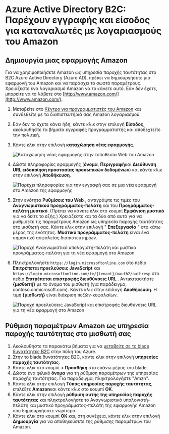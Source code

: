 <properties
    pageTitle="Azure Active Directory B2C: Ρύθμιση παραμέτρων Amazon | Microsoft Azure"
    description="Δώστε εγγραφής και είσοδος για καταναλωτές με λογαριασμούς Amazon στις εφαρμογές σας που προστατεύονται με Azure Active Directory B2C."
    services="active-directory-b2c"
    documentationCenter=""
    authors="swkrish"
    manager="mbaldwin"
    editor="bryanla"/>

<tags
    ms.service="active-directory-b2c"
    ms.workload="identity"
    ms.tgt_pltfrm="na"
    ms.devlang="na"
    ms.topic="article"
    ms.date="07/24/2016"
    ms.author="swkrish"/>

# <a name="azure-active-directory-b2c-provide-sign-up-and-sign-in-to-consumers-with-amazon-accounts"></a>Azure Active Directory B2C: Παρέχουν εγγραφής και είσοδος για καταναλωτές με λογαριασμούς του Amazon

## <a name="create-an-amazon-application"></a>Δημιουργία μιας εφαρμογής Amazon

Για να χρησιμοποιήσετε Amazon ως υπηρεσία παροχής ταυτότητας στο B2C Azure Active Directory (Azure AD), πρέπει να δημιουργήσετε μια εφαρμογή του Amazon και να παράσχει το σωστό παραμέτρους. Χρειάζεστε ένα λογαριασμό Amazon να το κάνετε αυτό. Εάν δεν έχετε, μπορείτε να το λάβετε στο [http://www.amazon.com/](http://www.amazon.com/).

1. Μεταβείτε στο [Κέντρο για προγραμματιστές του Amazon](https://login.amazon.com/) και συνδεθείτε με τα διαπιστευτήριά σας Amazon λογαριασμού.
2. Εάν δεν το έχετε κάνει ήδη, κάντε κλικ στην επιλογή **Είσοδος**, ακολουθήστε τα βήματα εγγραφής προγραμματιστής και αποδεχτείτε την πολιτική.
3. Κάντε κλικ στην επιλογή **καταχώρηση νέας εφαρμογής**.

    ![Καταχώρηση νέας εφαρμογής στην τοποθεσία Web του Amazon](./media/active-directory-b2c-setup-amzn-app/amzn-new-app.png)

4. Δώστε πληροφορίες εφαρμογής (**όνομα**, **Περιγραφή**και **Διεύθυνση URL ειδοποίηση προστασίας προσωπικών δεδομένων**) και κάντε κλικ στην επιλογή **Αποθήκευση**.

    ![Παρέχει πληροφορίες για την εγγραφή σας σε μια νέα εφαρμογή στο Amazon της εφαρμογής](./media/active-directory-b2c-setup-amzn-app/amzn-register-app.png)

5. Στην ενότητα **Ρυθμίσεις του Web** , αντιγράψτε τις τιμές του **Αναγνωριστικού προγράμματος-πελάτη** και του **Προγράμματος-πελάτη μυστικό**. (Πρέπει να κάνετε κλικ στο κουμπί **Εμφάνιση μυστικό** για να δείτε το εξής.) Χρειάζεστε και τα δύο από αυτά για να ρυθμίσετε τις παραμέτρους Amazon ως υπηρεσία παροχής ταυτότητας στο μισθωτή σας. Κάντε κλικ στην επιλογή " **Επεξεργασία** " στο κάτω μέρος της ενότητας. **Μυστικό προγράμματος-πελάτη** είναι ένα σημαντικό ασφαλείας διαπιστευτηρίων.

    ![Παροχή Αναγνωριστικό υπολογιστή-πελάτη και μυστικό προγράμματος-πελάτη για τη νέα εφαρμογή στο Amazon](./media/active-directory-b2c-setup-amzn-app/amzn-client-secret.png)

6. Πληκτρολογήστε `https://login.microsoftonline.com` στο πεδίο **Επιτρέπεται προελεύσεις JavaScript** και `https://login.microsoftonline.com/te/{tenant}/oauth2/authresp` στο πεδίο **Επιτρέπεται επιστροφής διευθύνσεις URL** . Αντικαταστήστε **{μισθωτή}** με το όνομα του μισθωτή (για παράδειγμα, contoso.onmicrosoft.com). Κάντε κλικ στην επιλογή **Αποθήκευση**. Η τιμή **{μισθωτή}** είναι διάκριση πεζών-κεφαλαίων.

    ![Παροχή προελεύσεις JavaScript και επιστροφής διευθύνσεις URL για τη νέα εφαρμογή στο Amazon](./media/active-directory-b2c-setup-amzn-app/amzn-urls.png)

## <a name="configure-amazon-as-an-identity-provider-in-your-tenant"></a>Ρύθμιση παραμέτρων Amazon ως υπηρεσία παροχής ταυτότητας στο μισθωτή σας

1. Ακολουθήστε τα παρακάτω βήματα για να [μεταβείτε σε το blade δυνατότητες B2C](active-directory-b2c-app-registration.md#navigate-to-the-b2c-features-blade) στην πύλη του Azure.
2. Στην το blade δυνατότητες B2C, κάντε κλικ στην επιλογή **υπηρεσίες παροχής ταυτότητας**.
3. Κάντε κλικ στο κουμπί **+ Προσθήκη** στο επάνω μέρος του blade.
4. Δώστε ένα φιλικό **όνομα** για τη ρύθμιση παραμέτρων της υπηρεσίας παροχής ταυτότητας. Για παράδειγμα, πληκτρολογήστε "Amzn".
5. Κάντε κλικ στην επιλογή **Τύπος υπηρεσίας παροχής ταυτότητας**, επιλέξτε **Amazon**και κάντε κλικ στο κουμπί **OK**.
6. Κάντε κλικ στην επιλογή **ρύθμιση αυτής της υπηρεσίας παροχής ταυτότητας** και πληκτρολογήστε το Αναγνωριστικό υπολογιστή-πελάτη και μυστικό προγράμματος-πελάτη της εφαρμογής Amazon που δημιουργήσατε νωρίτερα.
7. Κάντε κλικ στο κουμπί **OK** και, στη συνέχεια, κάντε κλικ στην επιλογή **Δημιουργία** για να αποθηκεύσετε της ρύθμισης παραμέτρων του Amazon.

